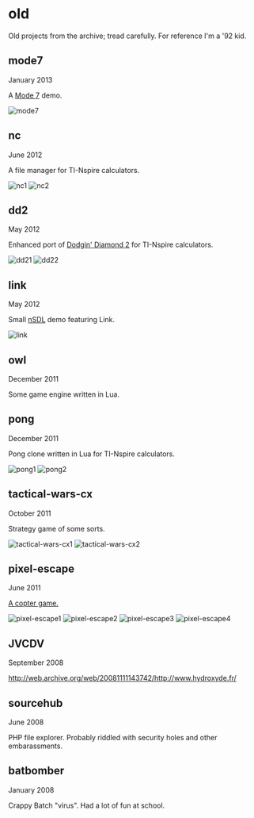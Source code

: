 # old
Old projects from the archive; tread carefully. For reference I'm a '92 kid.

## mode7
January 2013

A [Mode 7](https://en.wikipedia.org/wiki/Mode_7) demo.

![mode7](screenshots/mode7.png?raw=true)

## nc
June 2012

A file manager for TI-Nspire calculators.

![nc1](screenshots/nc1.png?raw=true) ![nc2](screenshots/nc2.png?raw=true)

## dd2
May 2012

Enhanced port of [Dodgin' Diamond 2](https://www.usebox.net/jjm/dd2/) for TI-Nspire calculators. 

![dd21](screenshots/dd21.png?raw=true) ![dd22](screenshots/dd22.png?raw=true)

## link
May 2012

Small [nSDL](https://github.com/hoffa/nSDL) demo featuring Link.

![link](screenshots/link.png?raw=true)

## owl
December 2011

Some game engine written in Lua.

## pong
December 2011

Pong clone written in Lua for TI-Nspire calculators.

![pong1](screenshots/pong1.gif?raw=true) ![pong2](screenshots/pong2.gif?raw=true)

## tactical-wars-cx
October 2011

Strategy game of some sorts.

![tactical-wars-cx1](screenshots/tactical-wars-cx1.gif?raw=true) ![tactical-wars-cx2](screenshots/tactical-wars-cx2.gif?raw=true)

## pixel-escape
June 2011

[A copter game.](http://www.ticalc.org/archives/files/fileinfo/439/43923.html)

![pixel-escape1](screenshots/pixel-escape1.gif?raw=true) ![pixel-escape2](screenshots/pixel-escape2.gif?raw=true) ![pixel-escape3](screenshots/pixel-escape3.gif?raw=true) ![pixel-escape4](screenshots/pixel-escape4.gif?raw=true)

## JVCDV
September 2008

http://web.archive.org/web/20081111143742/http://www.hydroxyde.fr/

## sourcehub
June 2008

PHP file explorer. Probably riddled with security holes and other embarassments.

## batbomber
January 2008

Crappy Batch "virus". Had a lot of fun at school.

